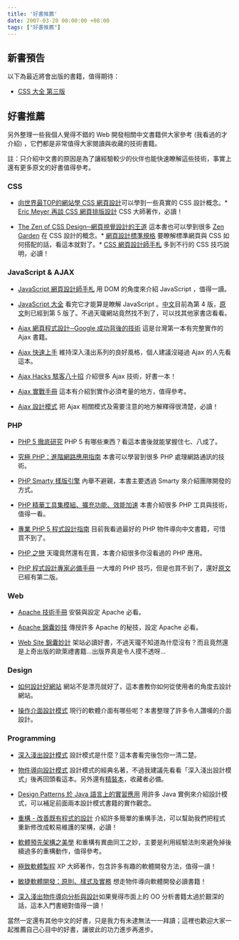 ```yaml
---
title: '好書推薦'
date: 2007-03-20 00:00:00 +08:00
tags: ["好書推薦"]
---
```


## 新書預告

以下為最近將會出版的書籍，值得期待：

* [CSS 大全 第三版](http://www.oreilly.com.tw/product2_web.php?id=a212)

## 好書推薦

另外整理一些我個人覺得不錯的 Web 開發相關中文書籍供大家參考 (我看過的才介紹) ，它們都是非常值得大家閱讀與收藏的技術書籍。

註：只介紹中文書的原因是為了讓經驗較少的伙伴也能快速瞭解這些技術，事實上還有更多原文的好書值得參考。

<!-- more -->

### CSS

* [向世界最TOP的網站學 CSS 網頁設計](http://tlsj.tenlong.com.tw/WebModule/BookSearch/bookSearchViewAction.do?isbn=9575279409&amp;sid=32178)可以學到一些真實的 CSS 設計概念。* [Eric Meyer 再談 CSS 網頁排版設計](http://tlsj.tenlong.com.tw/WebModule/BookSearch/bookSearchViewAction.do?isbn=9864217828&amp;sid=27407) CSS 大師著作，必讀！

* [The Zen of CSS Design─網頁視覺設計的王道](http://tlsj.tenlong.com.tw/WebModule/BookSearch/bookSearchViewAction.do?isbn=986719912X&amp;sid=26908) 這本書也可以學到很多 [Zen Garden](http://www.csszengarden.com/) 在 CSS 設計的概念。* [ 網頁設計標準規格](http://tlsj.tenlong.com.tw/WebModule/BookSearch/bookSearchViewAction.do?isbn=9575278259&amp;sid=26381) 要瞭解標準網頁與 CSS 如何搭配的話，看這本就對了。* [CSS 網頁設計師手札](http://tlsj.tenlong.com.tw/WebModule/BookSearch/bookSearchViewAction.do?isbn=9867529758&amp;sid=24438) 多到不行的 CSS 技巧說明，必讀！

### JavaScript &amp; AJAX

* [JavaScript 網頁設計師手札](http://tlsj.tenlong.com.tw/WebModule/BookSearch/bookSearchViewAction.do?isbn=9867199855&amp;sid=32845) 用 DOM 的角度來介紹 JavaScript ，值得一讀。

* [JavaScript 大全](http://www.oreilly.com.tw/product_web.php?id=a124)
看完它才能算是瞭解 JavaScript 。[中文](http://www.oreilly.com.tw/product_web.php?id=a124)目前為第 4 版，[原文](http://tlsj.tenlong.com.tw/WebModule/BookSearch/bookSearchViewAction.do?isbn=0596101996&amp;sid=32500)則已經到第 5 版了。不過天瓏網站竟然找不到了，可以找其他家書店看看。

* [Ajax 網頁程式設計─Google 成功背後的技術](http://tlsj.tenlong.com.tw/WebModule/BookSearch/bookSearchViewAction.do?isbn=9574423522&amp;sid=30354) 這是台灣第一本有完整實作的 Ajax 書籍。

* [Ajax 快速上手](http://tlsj.tenlong.com.tw/WebModule/BookSearch/bookSearchViewAction.do?isbn=9867794869&amp;sid=31332) 維持深入淺出系列的良好風格，個人建議沒碰過 Ajax 的人先看這本。

* [Ajax Hacks 駭客八十招](http://tlsj.tenlong.com.tw/WebModule/BookSearch/bookSearchViewAction.do?isbn=9867794842&amp;sid=31446) 介紹很多 Ajax 技術，好書一本！

* [Ajax 實戰手冊](http://tlsj.tenlong.com.tw/WebModule/BookSearch/bookSearchViewAction.do?isbn=9789861810362&amp;sid=31801) 這本有介紹到實作必須考量的地方，值得參考。

* [Ajax 設計模式](http://tlsj.tenlong.com.tw/WebModule/BookSearch/bookSearchViewAction.do?isbn=986779494X&amp;sid=34207) 把 Ajax 相關模式及需要注意的地方解釋得很清楚，必讀！

### PHP

* [PHP 5 徹底研究](http://tlsj.tenlong.com.tw/WebModule/BookSearch/bookSearchViewAction.do?isbn=9575279530&amp;sid=32684) PHP 5 有哪些東西？看這本書後就能掌握住七、八成了。

* [究極 PHP：進階網路應用指南](http://tlsj.tenlong.com.tw/WebModule/BookSearch/bookSearchViewAction.do?isbn=9867198417&amp;sid=30123) 本書可以學習到很多 PHP 處理網路通訊的技術。

* [PHP Smarty 樣版引擎](http://tlsj.tenlong.com.tw/WebModule/BookSearch/bookSearchViewAction.do?isbn=9574423131&amp;sid=28289)  內舉不避親，本書主要透過 Smarty 來介紹團隊開發的方式。

* [PHP 精華工具集模組、擴充功能、效能加速](http://tlsj.tenlong.com.tw/WebModule/BookSearch/bookSearchViewAction.do?isbn=9864218204&amp;sid=27385) 本書介紹很多 PHP 工具與技術，值得一看。

* [專業 PHP 5 程式設計指南](http://tlsj.tenlong.com.tw/WebModule/BookSearch/bookSearchViewAction.do?isbn=9867529677&amp;sid=23815)  目前我看過最好的 PHP 物件導向中文書籍，可惜買不到了。

* [PHP 之戀](http://tlsj.tenlong.com.tw/WebModule/BookSearch/bookSearchViewAction.do?isbn=9867944704&amp;sid=15967) 天瓏竟然還有在賣，本書介紹很多你沒看過的 PHP 應用。

* [PHP 程式設計專家必備手冊](http://tlsj.tenlong.com.tw/WebModule/BookSearch/bookSearchViewAction.do?isbn=9867910672&amp;sid=13233) 一大堆的 PHP 技巧，但是也買不到了，還好[原文](http://tlsj.tenlong.com.tw/WebModule/BookSearch/bookSearchViewAction.do?isbn=0672323257&amp;sid=12096)已經有第二版。

### Web

* [Apache 技術手冊](http://tlsj.tenlong.com.tw/WebModule/BookSearch/bookSearchViewAction.do?isbn=9867794176&amp;sid=17711) 安裝與設定 Apache 必看。

* [Apache 錦囊妙技](http://tlsj.tenlong.com.tw/WebModule/BookSearch/bookSearchViewAction.do?isbn=9867794311&amp;sid=21291) 傳授許多 Apache 的秘技，設定 Apache 必看。

* [Web Site 錦囊妙計](http://www.books.com.tw/exep/prod/booksfile.php?item=0010336375) 架站必讀好書，不過天瓏不知道為什麼沒有？而且竟然還是上奇出版的歐萊禮書籍...出版界真是令人摸不透呀...

### Design

* [如何設計好網站](http://tlsj.tenlong.com.tw/WebModule/BookSearch/bookSearchViewAction.do?isbn=9867199499&amp;sid=29566) 網站不是漂亮就好了，這本書教你如何從使用者的角度去設計網站。

* [操作介面設計模式](http://tlsj.tenlong.com.tw/WebModule/BookSearch/bookSearchViewAction.do?isbn=986779480X&amp;sid=30859) 現行的軟體介面有哪些呢？本書整理了許多令人讚嘆的介面設計。

### Programming

* [深入淺出設計模式](http://tlsj.tenlong.com.tw/WebModule/BookSearch/bookSearchViewAction.do?isbn=9867794524&amp;sid=32306) 設計模式是什麼？這本書看完後包你一清二楚。

* [物件導向設計模式](http://tlsj.tenlong.com.tw/WebModule/BookSearch/bookSearchViewAction.do?isbn=9572054023&amp;sid=8021) 設計模式的經典名著，不過我建議先看看「深入淺出設計模式」後再回頭看這本。另外還有[精裝本](http://tlsj.tenlong.com.tw/WebModule/BookSearch/bookSearchViewAction.do?isbn=9572054112&amp;sid=10828)，收藏者必備。

* [Design Patterns 於 Java 語言上的實習應用](http://tlsj.tenlong.com.tw/WebModule/BookSearch/bookSearchViewAction.do?isbn=9575278356&amp;sid=26836) 用許多 Java 實例來介紹設計模式，可以補足前面兩本設計模式書籍的實作觀念。

* [重構 - 改善既有程式的設計](http://tlsj.tenlong.com.tw/WebModule/BookSearch/bookSearchViewAction.do?isbn=9867594061&amp;sid=17667) 介紹許多簡單的重構手法，可以幫助我們把程式重新修改成較易維護的架構，必讀！

* [軟體預先架構之美學](http://tlsj.tenlong.com.tw/WebModule/BookSearch/bookSearchViewAction.do?isbn=9867794702&amp;sid=29190) 和重構有異曲同工之妙，主要是利用經驗法則來避免掉後續過多的重構動作，值得參考。

* [極致軟體製程](http://tlsj.tenlong.com.tw/WebModule/BookSearch/bookSearchViewAction.do?isbn=9867910311&amp;sid=12245) XP 大師著作，包含許多有趣的軟體開發方法，值得一讀！

* [敏捷軟體開發：原則、樣式及實務](http://tlsj.tenlong.com.tw/WebModule/BookSearch/bookSearchViewAction.do?isbn=9861541489&amp;sid=26120) 想走物件導向軟體開發必讀書籍！

* [深入淺出物件導向分析與設計](http://www.oreilly.com.tw/product2_java.php?id=a210)如果覺得市面上的 OO 分析書籍太過於艱深的話，這本入門書絕對值得一讀！

當然一定還有其他中文的好書，只是我力有未逮無法一一拜讀；這裡也歡迎大家一起推薦自己心目中的好書，讓彼此的功力進步再進步。

